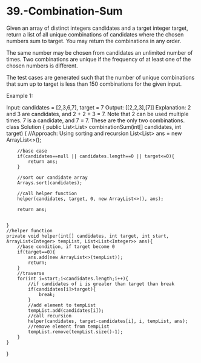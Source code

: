 # 39.-Combination-Sum
Given an array of distinct integers candidates and a target integer target, return a list of all unique combinations of candidates where the chosen numbers sum to target. You may return the combinations in any order.

The same number may be chosen from candidates an unlimited number of times. Two combinations are unique if the 
frequency
 of at least one of the chosen numbers is different.

The test cases are generated such that the number of unique combinations that sum up to target is less than 150 combinations for the given input.

 

Example 1:

Input: candidates = [2,3,6,7], target = 7
Output: [[2,2,3],[7]]
Explanation:
2 and 3 are candidates, and 2 + 2 + 3 = 7. Note that 2 can be used multiple times.
7 is a candidate, and 7 = 7.
These are the only two combinations.
class Solution {
    public List<List<Integer>> combinationSum(int[] candidates, int target) {
        //Approach: Using sorting and recursion
        List<List<Integer>> ans = new ArrayList<>();

        //base case
        if(candidates==null || candidates.length==0 || target<=0){
            return ans;
        }
        
        //sort our candidate array
        Arrays.sort(candidates);

        //call helper function
        helper(candidates, target, 0, new ArrayList<>(), ans);

        return ans;


    }
    //helper function
    private void helper(int[] candidates, int target, int start, ArrayList<Integer> tempList, List<List<Integer>> ans){
        //base condition, if target become 0
        if(target==0){
            ans.add(new ArrayList<>(tempList));
            return;
        }
        //traverse 
        for(int i=start;i<candidates.length;i++){
            //if candidates of i is greater than target than break
            if(candidates[i]>target){
                break;
            }
            //add element to tempList
            tempList.add(candidates[i]);
            //call recursion
            helper(candidates, target-candidates[i], i, tempList, ans);
            //remove element from tempList
            tempList.remove(tempList.size()-1);
        }
    }
}
